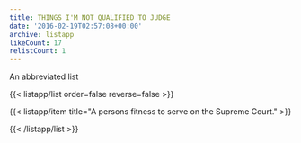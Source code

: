 ```yaml
---
title: THINGS I'M NOT QUALIFIED TO JUDGE
date: '2016-02-19T02:57:08+00:00'
archive: listapp
likeCount: 17
relistCount: 1
---
```


An abbreviated list

<!--more-->

{{< listapp/list order=false reverse=false >}}

   {{< listapp/item title="A persons fitness to serve on the Supreme Court." >}}

{{< /listapp/list >}}
